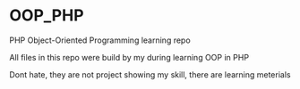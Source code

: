 # OOP_PHP
PHP Object-Oriented Programming learning repo

All files in this repo were build by my during learning OOP in PHP 

Dont hate, they are not project showing my skill, there are learning meterials
